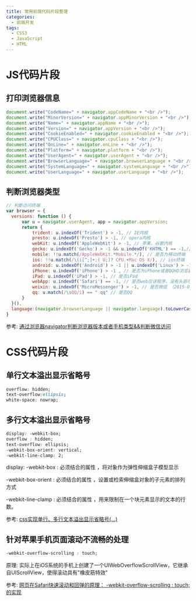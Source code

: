 ```yaml
---
title: 常用前端代码片段整理
categories:
  - 前端开发
tags:
  - CSS3
  - JavaScript
  - HTML
---
```




# JS代码片段

## 打印浏览器信息

```js
document.write("CodeName=" + navigator.appCodeName + "<br />");
document.write("MinorVersion=" + navigator.appMinorVersion + "<br />");
document.write("Name=" + navigator.appName + "<br />");
document.write("Version=" + navigator.appVersion + "<br />");
document.write("CookieEnabled=" + navigator.cookieEnabled + "<br />");
document.write("CPUClass=" + navigator.cpuClass + "<br />");
document.write("OnLine=" + navigator.onLine + "<br />");
document.write("Platform=" + navigator.platform + "<br />");
document.write("UserAgent=" + navigator.userAgent + "<br />");
document.write("BrowserLanguage=" + navigator.browserLanguage + "<br />");
document.write("SystemLanguage=" + navigator.systemLanguage + "<br />");
document.write("UserLanguage=" + navigator.userLanguage + "<br />");
```



## 判断浏览器类型

```js
// 判断访问终端
var browser = {
  versions: function () {
      var u = navigator.userAgent, app = navigator.appVersion;
      return {
          trident: u.indexOf('Trident') > -1, // IE内核
          presto: u.indexOf('Presto') > -1, // opera内核
          webKit: u.indexOf('AppleWebKit') > -1, // 苹果、谷歌内核
          gecko: u.indexOf('Gecko') > -1 && u.indexOf('KHTML') == -1,// 火狐内核
          mobile: !!u.match(/AppleWebKit.*Mobile.*/), // 是否为移动终端
          ios: !!u.match(/\(i[^;]+;( U;)? CPU.+Mac OS X/), // ios终端
          android: u.indexOf('Android') > -1 || u.indexOf('Linux') > -1, // android终端或者uc浏览器
          iPhone: u.indexOf('iPhone') > -1 , // 是否为iPhone或者QQHD浏览器
          iPad: u.indexOf('iPad') > -1, // 是否iPad
          webApp: u.indexOf('Safari') == -1, // 是否web应该程序，没有头部与底部
          weixin: u.indexOf('MicroMessenger') > -1, // 是否微信 （2015-01-22新增）
          qq: u.match(/\sQQ/i) == " qq" // 是否QQ
      }
  }(),
  language:(navigator.browserLanguage || navigator.language).toLowerCase()
}
```

参考: [通过浏览器navigator判断浏览器版本或者手机类型&&判断微信访问](http://www.cnblogs.com/lidongfeng/p/5179856.html)



# CSS代码片段

## 单行文本溢出显示省略号

```css
overflow: hidden;
text-overflow:ellipsis;
white-space: nowrap;
```



## 多行文本溢出显示省略号

```css
display: -webkit-box;
overflow : hidden;
text-overflow: ellipsis;
-webkit-box-orient: vertical;
-webkit-line-clamp: 2;
```

display: -webkit-box : 必须结合的属性 ，将对象作为弹性伸缩盒子模型显示

-webkit-box-orient : 必须结合的属性 ，设置或检索伸缩盒对象的子元素的排列方式

-webkit-line-clamp : 必须结合的属性 ，用来限制在一个块元素显示的文本的行数。

参考: [css实现单行、多行文本溢出显示省略号(…)](http://www.cnblogs.com/mengruying/p/5565042.html) 



## 针对苹果手机页面滚动不流畅的处理

```css
-webkit-overflow-scrolling : touch;
```

原理: 实际上在iOS系统的手机上创建了一个UIWebOverflowScrollView，它继承自UIScrollView，使得滚动具有"橡皮筋特效"

参考: [网页在Safari快速滚动和回弹的原理： -webkit-overflow-scrolling : touch;的实现](http://blog.csdn.net/hursing/article/details/9186199) 








